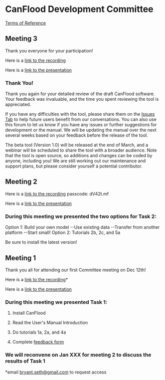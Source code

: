 # CanFlood Development Committee

[Terms of Reference](https://github.com/IBIGroupCanWest/CanFlood/blob/master/committee/Terms%20of%20Reference%20CanFlood_EN.docx)

## Meeting 3
Thank you everyone for your participation! 

Here is a [link to the recording](https://drive.google.com/file/d/1TK2bvfw-cVxONJwQ6JyyjxFBtWfogkbU/view?usp=sharing)

Here is a [link to the presentation](https://github.com/NRCan/CanFlood/blob/master/committee/tasks/CanFlood%20-%20committee%20meet%203%20-%20presentation.pdf)


### Thank You!
Thank you again for your detailed review of the draft CanFlood software. Your feedback was invaluable, and the time you spent reviewing the tool is appreciated. 

If you have any difficulties with the tool, please share them on the [Issues Tab](https://github.com/IBIGroupCanWest/CanFlood/issues) to help future users benefit from our conversations. You can also use this forum to let us know if you have any issues or further suggestions for development or the manual. We will be updating the manual over the next several weeks based on your feedback before the release of the tool.

The beta tool (Version 1.0) will be released at the end of March, and a webinar will be scheduled to share the tool with a broader audience. Note that the tool is open source, so additions and changes can be coded by anyone, including you! We are still working out our maintenance and support plans, but please consider yourself a potential contributor.

## Meeting 2

Here is a [link to the recording](https://us02web.zoom.us/rec/share/Lbtw5Eg9CQvr6vcrz6orfbcJu2muYHS2TLpdkxDGIA2Yt8NRKuFv3E4YZNqT7vyx.WVboPi8y47VCwgeO) passcode: dV42t.mf

Here is a [link to the presentation](https://github.com/NRCan/CanFlood/blob/master/committee/tasks/02/CanFlood%20-%20commitee%20meet%202%20(2021%2001%2028).pptx.pdf)

### During this meeting we presented the two options for Task 2:
Option 1: Build your own model
--Use existing data
--Transfer from another platform
--Start small!
Option 2: Tutorials 2b, 2c, and 5a

Be sure to install the latest version!

## Meeting 1
Thank you all for attending our first Committee meeting on Dec 12th!

Here is a [link to the recording](https://youtu.be/SOGrUPylyHM)*  

Here is a [link to the presentation](https://github.com/NRCan/CanFlood/blob/master/committee/tasks/01/CanFlood%20-%20commitee%20meet%201%20(2020%2012%2016).pdf)

### During this meeting we presented Task 1: 
  
1) Install CanFlood
  
2) Read the User's Manual Introduction
  
3) Do tutorials 1a, 2a, and 4a
  
4) Complete [feedback form](https://docs.google.com/forms/d/e/1FAIpQLSegbTw9G5BURtstqhOdsuGtfbGrMEByYmu31ctImSxgOx4EeA/viewform?usp=sf_link)

### We will reconvene on Jan XXX for meeting 2 to discuss the results of Task 1


*email bryant.seth@gmail.com to request access
